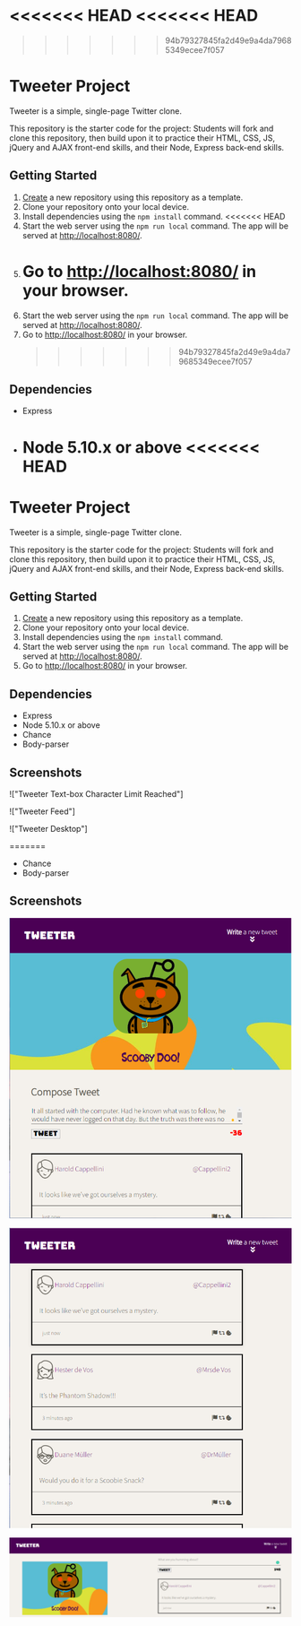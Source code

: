 <<<<<<< HEAD
<<<<<<< HEAD
=======

> > > > > > > 94b79327845fa2d49e9a4da79685349ecee7f057

# Tweeter Project

Tweeter is a simple, single-page Twitter clone.

This repository is the starter code for the project: Students will fork and clone this repository, then build upon it to practice their HTML, CSS, JS, jQuery and AJAX front-end skills, and their Node, Express back-end skills.

## Getting Started

1. [Create](https://docs.github.com/en/repositories/creating-and-managing-repositories/creating-a-repository-from-a-template) a new repository using this repository as a template.
2. Clone your repository onto your local device.
3. Install dependencies using the `npm install` command.
   <<<<<<< HEAD
4. Start the web server using the `npm run local` command. The app will be served at <http://localhost:8080/>.
5. # Go to <http://localhost:8080/> in your browser.
6. Start the web server using the `npm run local` command. The app will be served at <http://localhost:8080/>.
7. Go to <http://localhost:8080/> in your browser.
   > > > > > > > 94b79327845fa2d49e9a4da79685349ecee7f057

## Dependencies

- Express
- Node 5.10.x or above
  <<<<<<< HEAD
  =======

# Tweeter Project

Tweeter is a simple, single-page Twitter clone.

This repository is the starter code for the project: Students will fork and clone this repository, then build upon it to practice their HTML, CSS, JS, jQuery and AJAX front-end skills, and their Node, Express back-end skills.

## Getting Started

1. [Create](https://docs.github.com/en/repositories/creating-and-managing-repositories/creating-a-repository-from-a-template) a new repository using this repository as a template.
2. Clone your repository onto your local device.
3. Install dependencies using the `npm install` command.
4. Start the web server using the `npm run local` command. The app will be served at <http://localhost:8080/>.
5. Go to <http://localhost:8080/> in your browser.

## Dependencies

- Express
- Node 5.10.x or above
- Chance
- Body-parser

## Screenshots

!["Tweeter Text-box Character Limit Reached"]

!["Tweeter Feed"]

!["Tweeter Desktop"]

=======

- Chance
- Body-parser

## Screenshots

!["Screenshots of Tweeter Text-box Character Limit Reached"](https://github.com/WalidDouri/Tweeter-Assignment/blob/master/docs/Tweeter_text-box%20character%20limit%20reached.PNG?raw=true)

!["Screenshots of Tweeter Feed"](https://github.com/WalidDouri/Tweeter-Assignment/blob/master/docs/Tweeter_Feed.PNG?raw=true)

!["Screenshots of Tweeter Desktop"](https://github.com/WalidDouri/Tweeter-Assignment/blob/master/docs/Tweeter_Desktop.PNG?raw=true)
